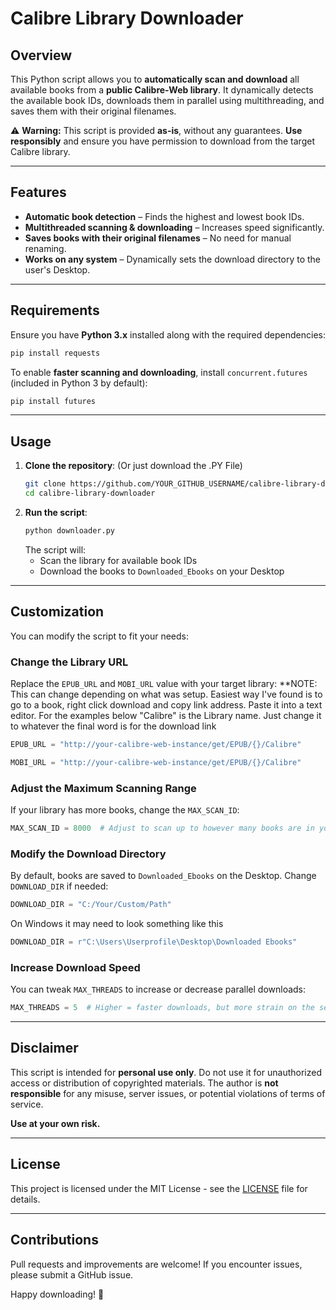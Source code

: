 # Calibre Library Downloader

## Overview

This Python script allows you to **automatically scan and download** all available books from a **public Calibre-Web library**. It dynamically detects the available book IDs, downloads them in parallel using multithreading, and saves them with their original filenames.

⚠ **Warning:** This script is provided **as-is**, without any guarantees. **Use responsibly** and ensure you have permission to download from the target Calibre library.

---

## Features

- **Automatic book detection** – Finds the highest and lowest book IDs.
- **Multithreaded scanning & downloading** – Increases speed significantly.
- **Saves books with their original filenames** – No need for manual renaming.
- **Works on any system** – Dynamically sets the download directory to the user's Desktop.

---

## Requirements

Ensure you have **Python 3.x** installed along with the required dependencies:

```sh
pip install requests
```

To enable **faster scanning and downloading**, install `concurrent.futures` (included in Python 3 by default):

```sh
pip install futures
```

---

## Usage

1. **Clone the repository**: (Or just download the .PY File)
   ```sh
   git clone https://github.com/YOUR_GITHUB_USERNAME/calibre-library-downloader.git
   cd calibre-library-downloader
   ```
2. **Run the script**:
   ```sh
   python downloader.py
   ```
   The script will:
   - Scan the library for available book IDs
   - Download the books to `Downloaded_Ebooks` on your Desktop

---

## Customization

You can modify the script to fit your needs:

### Change the Library URL

Replace the `EPUB_URL` and `MOBI_URL` value with your target library: **NOTE: This can change depending on what was setup. Easiest way I've found is to go to a book, right click download and copy link address. Paste it into a text editor. For the examples below "Calibre" is the Library name. Just change it to whatever the final word is for the download link

```python
EPUB_URL = "http://your-calibre-web-instance/get/EPUB/{}/Calibre"
```
```python
MOBI_URL = "http://your-calibre-web-instance/get/EPUB/{}/Calibre"
```

### Adjust the Maximum Scanning Range

If your library has more books, change the `MAX_SCAN_ID`:

```python
MAX_SCAN_ID = 8000  # Adjust to scan up to however many books are in your library.
```

### Modify the Download Directory

By default, books are saved to `Downloaded_Ebooks` on the Desktop. Change `DOWNLOAD_DIR` if needed:

```python
DOWNLOAD_DIR = "C:/Your/Custom/Path"
```
On Windows it may need to look something like this
```python
DOWNLOAD_DIR = r"C:\Users\Userprofile\Desktop\Downloaded Ebooks"
```


### Increase Download Speed

You can tweak `MAX_THREADS` to increase or decrease parallel downloads:

```python
MAX_THREADS = 5  # Higher = faster downloads, but more strain on the server. Anything above 5 seems to start erroring out.
```

---

## Disclaimer

This script is intended for **personal use only**. Do not use it for unauthorized access or distribution of copyrighted materials. The author is **not responsible** for any misuse, server issues, or potential violations of terms of service.

**Use at your own risk.**

---

## License

This project is licensed under the MIT License - see the [LICENSE](LICENSE) file for details.

---

## Contributions

Pull requests and improvements are welcome! If you encounter issues, please submit a GitHub issue.

Happy downloading! 🚀

